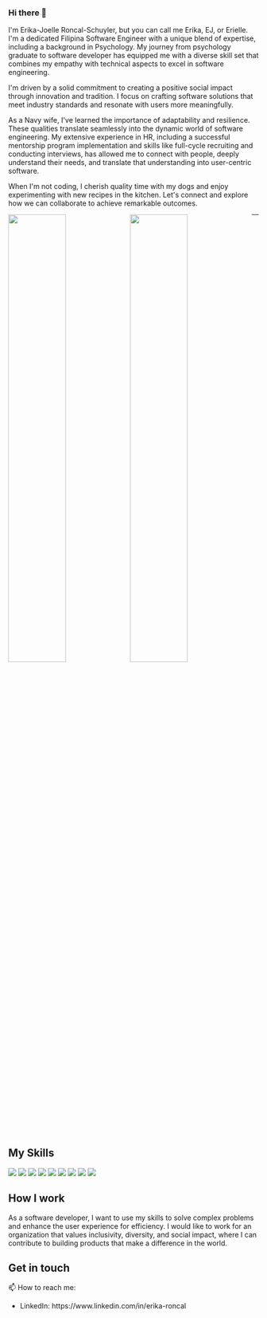### Hi there 👋

I'm Erika-Joelle Roncal-Schuyler, but you can call me Erika, EJ, or Erielle. I'm a dedicated Filipina Software Engineer with a unique blend of expertise, including a background in Psychology. My journey from psychology graduate to software developer has equipped me with a diverse skill set that combines my empathy with technical aspects to excel in software engineering.

I'm driven by a solid commitment to creating a positive social impact through innovation and tradition. I focus on crafting software solutions that meet industry standards and resonate with users more meaningfully.

As a Navy wife, I've learned the importance of adaptability and resilience. These qualities translate seamlessly into the dynamic world of software engineering. My extensive experience in HR, including a successful mentorship program implementation and skills like full-cycle recruiting and conducting interviews, has allowed me to connect with people, deeply understand their needs, and translate that understanding into user-centric software.

When I'm not coding, I cherish quality time with my dogs and enjoy experimenting with new recipes in the kitchen. Let's connect and explore how we can collaborate to achieve remarkable outcomes.

<img align="left" width="48%" src="https://github-readme-stats.vercel.app/api?username=erikajoelleee&theme=nightowl&show_icons=true" />
<img align="left" width="48%" src="https://github-readme-stats.vercel.app/api/top-langs/?username=erikajoelleee&layout=compact" />

****
## My Skills
<div>
<img src="https://img.shields.io/badge/javascript-%23323330.svg?style=for-the-badge&logo=javascript&logoColor=%23F7DF1E" />
<img src="https://img.shields.io/badge/node.js-6DA55F?style=for-the-badge&logo=node.js&logoColor=white" />
<img src="https://img.shields.io/badge/react-%2320232a.svg?style=for-the-badge&logo=react&logoColor=%2361DAFB" />
<img src="https://img.shields.io/badge/express.js-%23404d59.svg?style=for-the-badge&logo=express&logoColor=%2361DAFB" />
<img src="https://img.shields.io/badge/MongoDB-%234ea94b.svg?style=for-the-badge&logo=mongodb&logoColor=white" />
<img src="https://img.shields.io/badge/python-3670A0?style=for-the-badge&logo=python&logoColor=ffdd54" />
<img src="https://img.shields.io/badge/django-%23092E20.svg?style=for-the-badge&logo=django&logoColor=white" />
<img src="https://img.shields.io/badge/postgres-%23316192.svg?style=for-the-badge&logo=postgresql&logoColor=white" />
<img src="https://img.shields.io/badge/git-%23F05033.svg?style=for-the-badge&logo=git&logoColor=white" />
</div>


### 

## How I work
<div>
As a software developer, I want to use my skills to solve complex problems and enhance the user experience for efficiency. I would like to work for an organization that values inclusivity, diversity, and social impact, where I can contribute to building products that make a difference in the world.
</div>

## Get in touch 
📫 How to reach me:
<ul>
  <li> LinkedIn: https://www.linkedin.com/in/erika-roncal </li>
</ul>

